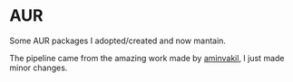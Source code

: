 # AUR
Some AUR packages I adopted/created and now mantain.

The pipeline came from the amazing work made by [aminvakil](https://github.com/aminvakil/aur/blob/master/.github/workflows/schedule.yml), I just made minor changes.